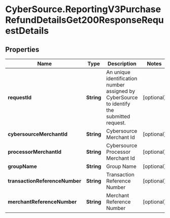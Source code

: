 # CyberSource.ReportingV3PurchaseRefundDetailsGet200ResponseRequestDetails

## Properties
Name | Type | Description | Notes
------------ | ------------- | ------------- | -------------
**requestId** | **String** | An unique identification number assigned by CyberSource to identify the submitted request. | [optional] 
**cybersourceMerchantId** | **String** | Cybersource Merchant Id | [optional] 
**processorMerchantId** | **String** | Cybersource Processor Merchant Id | [optional] 
**groupName** | **String** | Group Name | [optional] 
**transactionReferenceNumber** | **String** | Transaction Reference Number | [optional] 
**merchantReferenceNumber** | **String** | Merchant Reference Number | [optional] 


